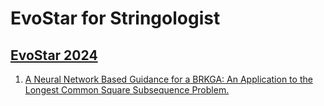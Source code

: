 # EvoStar for Stringologist
## [EvoStar 2024](https://dblp.org/db/conf/evocop/evocop2024.html)
  1. [A Neural Network Based Guidance for a BRKGA: An Application to the Longest Common Square Subsequence Problem.](https://doi.org/10.1007/978-3-031-57712-3_1)  
  